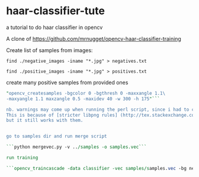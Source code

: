 # haar-classifier-tute
a tutorial to do haar classifier in opencv
 
A clone of https://github.com/mrnugget/opencv-haar-classifier-training

Create list of samples from images:
 
```find ./negative_images -iname "*.jpg" > negatives.txt```

```find ./positive_images -iname "*.jpg" > positives.txt```

create many positive samples from provided ones

```perl bin/createsamples.pl positives.txt negatives.txt samples 1500\
"opencv_createsamples -bgcolor 0 -bgthresh 0 -maxxangle 1.1\
-maxyangle 1.1 maxzangle 0.5 -maxidev 40 -w 300 -h 175"```

nb. warnings may come up when running the perl script, since i had to change some files from png to jpg. 
This is because of [stricter libpng rules] (http://tex.stackexchange.com/questions/125612/warning-pdflatex-libpng-warning-iccp-known-incorrect-srgb-profile)
but it still works with them. 


go to samples dir and run merge script

```python mergevec.py -v ../samples -o samples.vec```

run training

```opencv_traincascade -data classifier -vec samples/samples.vec -bg negatives.txt -numStages 20 -minHitRate 0.999 -maxFalseAlarmRate 0.5 -numPos 1000 -numNeg 13 -w 300 -h 175 -mode BASIC -precalcValBufSize 512```
